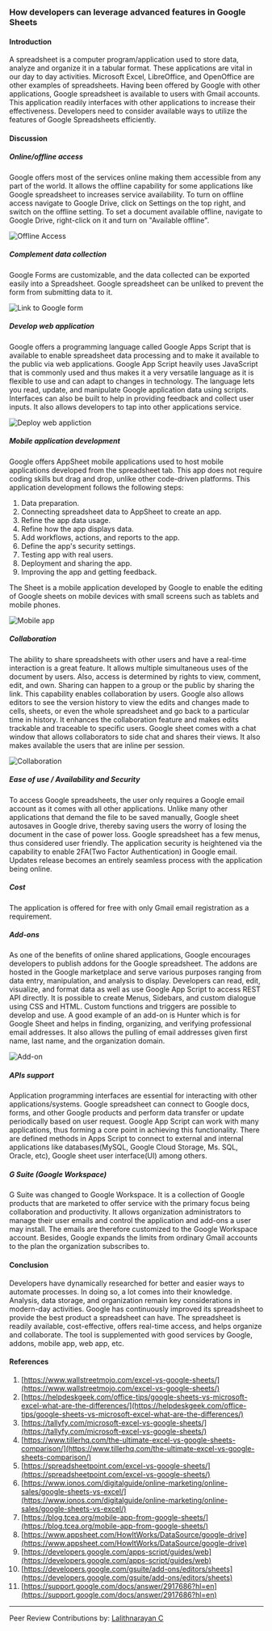 
### How developers can leverage advanced features in Google Sheets

#### Introduction

A spreadsheet is a computer program/application used to store data, analyze and organize it in a tabular format. These applications are vital in our day to day activities. Microsoft Excel, LibreOffice, and OpenOffice are other examples of spreadsheets. Having been offered by Google with other applications, Google spreadsheet is available to users with Gmail accounts. This application readily interfaces with other applications to increase their effectiveness. Developers need to consider available ways to utilize the features of Google Spreadsheets efficiently.

#### Discussion

##### Online/offline access

Google offers most of the services online making them accessible from any part of the world. It allows the offline capability for some applications like Google spreadsheet to increases service availability. To turn on offline access navigate to Google Drive, click on Settings on the top right, and switch on the offline setting. To set a document available offline, navigate to Google Drive, right-click on it and turn on "Available offline".

![Offline Access](/engineering-education/google-sheet-advanced-features/offline-access.png)


##### Complement data collection

Google Forms are customizable, and the data collected can be exported easily into a Spreadsheet. Google spreadsheet can be unliked to prevent the form from submitting data to it. 


![Link to Google form](/engineering-education/google-sheet-advanced-features/link-form.png)

##### Develop web application

Google offers a programming language called Google Apps Script that is available to enable spreadsheet data processing and to make it available to the public via web applications. Google App Script heavily uses JavaScript that is commonly used and thus makes it a very versatile language as it is flexible to use and can adapt to changes in technology. The language lets you read, update, and manipulate Google application data using scripts. Interfaces can also be built to help in providing feedback and collect user inputs. It also allows developers to tap into other applications service.


![Deploy web appliction](/engineering-education/google-sheet-advanced-features/deploy-web-app.png)


##### Mobile application development

Google offers AppSheet mobile applications used to host mobile applications developed from the spreadsheet tab. This app does not require coding skills but drag and drop, unlike other code-driven platforms. This application development follows the following steps:


1. Data preparation.
2. Connecting spreadsheet data to AppSheet to create an app.
3. Refine the app data usage.
4. Refine how the app displays data.
5. Add workflows, actions, and reports to the app.
6. Define the app's security settings.
7. Testing app with real users.
8. Deployment and sharing the app.
9. Improving the app and getting feedback.

The Sheet is a mobile application developed by Google to enable the editing of Google sheets on mobile devices with small screens such as tablets and mobile phones.


![Mobile app](/engineering-education/google-sheet-advanced-features/mobile-app.png)


##### Collaboration

The ability to share spreadsheets with other users and have a real-time interaction is a great feature. It allows multiple simultaneous uses of the document by users. Also, access is determined by rights to view, comment, edit, and own. Sharing can happen to a group or the public by sharing the link. This capability enables collaboration by users. Google also allows editors to see the version history to view the edits and changes made to cells, sheets, or even the whole spreadsheet and go back to a particular time in history. It enhances the collaboration feature and makes edits trackable and traceable to specific users. Google sheet comes with a chat window that allows collaborators to side chat and shares their views. It also makes available the users that are inline per session.


![Collaboration](/engineering-education/google-sheet-advanced-features/collaboration-share.png)


##### Ease of use / Availability and Security

To access Google spreadsheets, the user only requires a Google email account as it comes with all other applications. Unlike many other applications that demand the file to be saved manually, Google sheet autosaves in Google drive, thereby saving users the worry of losing the document in the case of power loss. Google spreadsheet has a few menus, thus considered user friendly. The application security is heightened via the capability to enable 2FA(Two Factor Authentication) in Google email. Updates release becomes an entirely seamless process with the application being online.

##### Cost

The application is offered for free with only Gmail email registration as a requirement.

##### Add-ons

As one of the benefits of online shared applications, Google encourages developers to publish addons for the Google spreadsheet. The addons are hosted in the Google marketplace and serve various purposes ranging from data entry, manipulation, and analysis to display. Developers can read, edit, visualize, and format data as well as use Google App Script to access REST API directly. It is possible to create Menus, Sidebars, and custom dialogue using CSS and HTML. Custom functions and triggers are possible to develop and use.
A good example of an add-on is Hunter which is for Google Sheet and helps in finding, organizing, and verifying professional email addresses. It also allows the pulling of email addresses given first name, last name, and the organization domain.


![Add-on](/engineering-education/google-sheet-advanced-features/dev-addons.png)


##### APIs support

Application programming interfaces are essential for interacting with other applications/systems. Google spreadsheet can connect to Google docs, forms, and other Google products and perform data transfer or update periodically based on user request. Google App Script can work with many applications, thus forming a core point in achieving this functionality. There are defined methods in Apps Script to connect to external and internal applications like databases(MySQL, Google Cloud Storage, Ms. SQL, Oracle, etc), Google sheet user interface(UI) among others.

##### G Suite (Google Workspace)

G Suite was changed to Google Workspace. It is a collection of Google products that are marketed to offer service with the primary focus being collaboration and productivity. It allows organization administrators to manage their user emails and control the application and add-ons a user may install. The emails are therefore customized to the Google Workspace account. Besides, Google expands the limits from ordinary Gmail accounts to the plan the organization subscribes to.

#### Conclusion

Developers have dynamically researched for better and easier ways to automate processes. In doing so, a lot comes into their knowledge. Analysis, data storage, and organization remain key considerations in modern-day activities. Google has continuously improved its spreadsheet to provide the best product a spreadsheet can have. The spreadsheet is readily available, cost-effective, offers real-time access, and helps organize and collaborate. The tool is supplemented with good services by Google, addons, mobile app, web app, etc.

#### References


1. [https://www.wallstreetmojo.com/excel-vs-google-sheets/](https://www.wallstreetmojo.com/excel-vs-google-sheets/)
2. [https://helpdeskgeek.com/office-tips/google-sheets-vs-microsoft-excel-what-are-the-differences/](https://helpdeskgeek.com/office-tips/google-sheets-vs-microsoft-excel-what-are-the-differences/)
3. [https://tallyfy.com/microsoft-excel-vs-google-sheets/](https://tallyfy.com/microsoft-excel-vs-google-sheets/)
4. [https://www.tillerhq.com/the-ultimate-excel-vs-google-sheets-comparison/](https://www.tillerhq.com/the-ultimate-excel-vs-google-sheets-comparison/)
5. [https://spreadsheetpoint.com/excel-vs-google-sheets/](https://spreadsheetpoint.com/excel-vs-google-sheets/)
6. [https://www.ionos.com/digitalguide/online-marketing/online-sales/google-sheets-vs-excel/](https://www.ionos.com/digitalguide/online-marketing/online-sales/google-sheets-vs-excel/)
7. [https://blog.tcea.org/mobile-app-from-google-sheets/](https://blog.tcea.org/mobile-app-from-google-sheets/)
8. [https://www.appsheet.com/HowItWorks/DataSource/google-drive](https://www.appsheet.com/HowItWorks/DataSource/google-drive)
9. [https://developers.google.com/apps-script/guides/web](https://developers.google.com/apps-script/guides/web)
10. [https://developers.google.com/gsuite/add-ons/editors/sheets](https://developers.google.com/gsuite/add-ons/editors/sheets)
11. [https://support.google.com/docs/answer/2917686?hl=en](https://support.google.com/docs/answer/2917686?hl=en)
---
Peer Review Contributions by: [Lalithnarayan C](/engineering-education/authors/lalithnarayan-c/)


